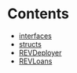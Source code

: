

# Contents
- [interfaces](/docs/v4/api/revnet/interfaces)
- [structs](/docs/v4/api/revnet/structs)
- [REVDeployer](REVDeployer.sol/contract.REVDeployer.md)
- [REVLoans](REVLoans.sol/contract.REVLoans.md)
